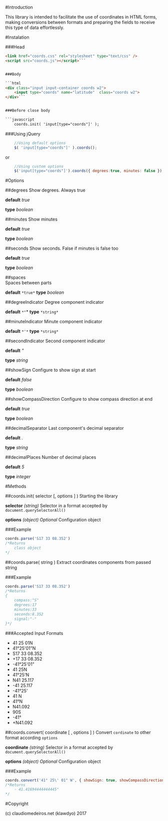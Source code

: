 #Introduction

This library is intended to facilitate the use of coordinates in HTML forms, making conversions between formats and preparing the fields to receive this type of data effortlessly.

#Instalation

###Head

```html
<link href="coords.css" rel="stylesheet" type="text/css" />
<script src="coords.js"></script>```


###Body

```html
<div class="input input-container coords w2">
    <input type="coords" name="latitude"  class="coords w2">
</div>```


###Before close body

```javascript 
    coords.init( 'input[type="coords"]' );
```

###Using jQuery

```javascript    
    //Using default options
    $( 'input[type="coords"]' ).coords();
```

or

```javascript    
    //Using custom options
    $('input[type="coords"]').coords({ degrees:true, minutes: false });
```

#Options

##degrees
Show degrees. Always true

**default** *true*

**type** *boolean*

##minutes
Show minutes

**default** *true*

**type** *boolean*

##seconds
Show seconds. False if minutes is false too

**default** *true*

**type** *boolean*


##spaces   
Spaces between parts

**default** `*true*` **type** *boolean*

##degreeIndicator
Degree component indicator

**default** `*°`* **type** `*string*`

##minuteIndicator
Minute component indicator

**default** `*'*`  **type** `*string*`

##secondIndicator
Second component indicator

**default** *"*

**type** *string*

##showSign
Configure to show sign at start

**default** *false*

**type** *boolean*

##showCompassDirection
Configure to show compass direction at end

**default** *true*

**type** *boolean*

##decimalSeparator
Last component's decimal separator

**default** *.*

**type** *string*

##decimalPlaces
Number of decimal places

**default** *5*

**type** *integer*

#Methods

##coords.init( selector [, options ] )
Starting the library

**selector** *(string)*
Selector in a format accepted by `document.querySelectorAll()`

**options** *(object) Optional*
Configuration object

###Example

```javascript
coords.parse('S17 33 08.352')
/*Returns
    class object
*/
```

##coords.parse( string )
Extract coordinates components from passed string

###Example

```javascript
coords.parse('S17 33 08.352')
/*Returns
{
    compass:"S"
    degrees:17
    minutes:33
    seconds:8.352
    signal:"-"
}*/
```

###Accepted Input Formats

- 41 25 01N
- 41°25'01"N
- S17 33 08.352
- +17 33 08.352
- -41°25'01"
- 41 25N
- 41°25'N
- N41 25.117
- -41 25.117
- -41°25'
- 41 N
- 41°N 
- N41.092
- 90S
- -41°
- +N41.092

##coords.convert( coordinate [ , options ] )
Convert `cordinate` to other format according `options`

**coordinate** *(string)*
Selector in a format accepted by `document.querySelectorAll()`

**options** *(object) Optional*
Configuration object

###Example

```javascript
coords.convert('41° 25\' 01" W', { showSign: true, showCompassDirection:false, minutes:false } )
/*Returns
    - 41.41694444444445°
*/
```



#Copyright

(c) claudiomedeiros.net (klawdyo) 2017
